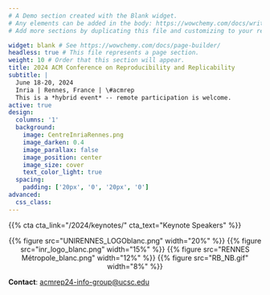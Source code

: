 ```yaml
---
# A Demo section created with the Blank widget.
# Any elements can be added in the body: https://wowchemy.com/docs/writing-markdown-latex/
# Add more sections by duplicating this file and customizing to your requirements.

widget: blank # See https://wowchemy.com/docs/page-builder/
headless: true # This file represents a page section.
weight: 10 # Order that this section will appear.
title: 2024 ACM Conference on Reproducibility and Replicability
subtitle: |
  June 18-20, 2024  
  Inria | Rennes, France | \#acmrep  
  This is a *hybrid event* -- remote participation is welcome.
active: true
design:
  columns: '1'
  background:
    image: CentreInriaRennes.png
    image_darken: 0.4
    image_parallax: false
    image_position: center
    image_size: cover
    text_color_light: true
  spacing:
    padding: ['20px', '0', '20px', '0']
advanced:
  css_class: 
---
```


{{% cta cta_link="/2024/keynotes/" cta_text="Keynote Speakers" %}}

<center>

{{% figure src="UNIRENNES_LOGOblanc.png" width="20%" %}}
{{% figure src="inr_logo_blanc.png" width="15%" %}}
{{% figure src="RENNES Métropole_blanc.png" width="12%" %}}
{{% figure src="RB_NB.gif" width="8%" %}}

</center>

**Contact**: [acmrep24-info-group@ucsc.edu](mailto:acmrep24-info-group@ucsc.edu)


